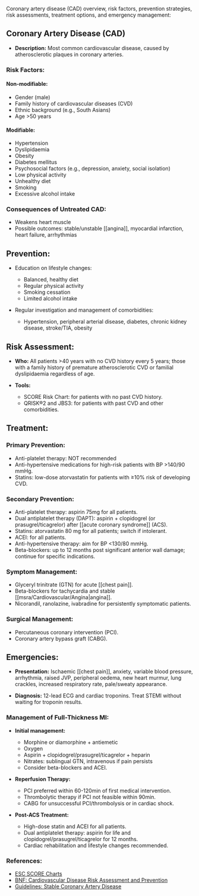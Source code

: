 Coronary artery disease (CAD) overview, risk factors, prevention strategies, risk assessments, treatment options, and emergency management:

## Coronary Artery Disease (CAD)
- **Description:** Most common cardiovascular disease, caused by atherosclerotic plaques in coronary arteries.

### Risk Factors:
#### Non-modifiable:
- Gender (male)
- Family history of cardiovascular diseases (CVD)
- Ethnic background (e.g., South Asians)
- Age >50 years

#### Modifiable:
- Hypertension
- Dyslipidaemia
- Obesity
- Diabetes mellitus
- Psychosocial factors (e.g., depression, anxiety, social isolation)
- Low physical activity
- Unhealthy diet
- Smoking
- Excessive alcohol intake

### Consequences of Untreated CAD:
- Weakens heart muscle
- Possible outcomes: stable/unstable [[angina]], myocardial infarction, heart failure, arrhythmias

## Prevention:
- Education on lifestyle changes: 
  - Balanced, healthy diet 
  - Regular physical activity 
  - Smoking cessation 
  - Limited alcohol intake

- Regular investigation and management of comorbidities:
  - Hypertension, peripheral arterial disease, diabetes, chronic kidney disease, stroke/TIA, obesity

## Risk Assessment:
- **Who:** All patients >40 years with no CVD history every 5 years; those with a family history of premature atherosclerotic CVD or familial dyslipidaemia regardless of age.
  
- **Tools:**
  - SCORE Risk Chart: for patients with no past CVD history.
  - QRISK®2 and JBS3: for patients with past CVD and other comorbidities.

## Treatment:
### Primary Prevention:
- Anti-platelet therapy: NOT recommended
- Anti-hypertensive medications for high-risk patients with BP >140/90 mmHg.
- Statins: low-dose atorvastatin for patients with ≥10% risk of developing CVD.

### Secondary Prevention:
- Anti-platelet therapy: aspirin 75mg for all patients.
- Dual antiplatelet therapy (DAPT): aspirin + clopidogrel (or prasugrel/ticagrelor) after [[acute coronary syndrome]] (ACS).
- Statins: atorvastatin 80 mg for all patients; switch if intolerant.
- ACEI: for all patients.
- Anti-hypertensive therapy: aim for BP <130/80 mmHg.
- Beta-blockers: up to 12 months post significant anterior wall damage; continue for specific indications.

### Symptom Management:
- Glyceryl trinitrate (GTN) for acute [[chest pain]].
- Beta-blockers for tachycardia and stable [[msra/Cardiovascular/Angina|angina]].
- Nicorandil, ranolazine, ivabradine for persistently symptomatic patients.

### Surgical Management:
- Percutaneous coronary intervention (PCI).
- Coronary artery bypass graft (CABG).

## Emergencies:
- **Presentation:** Ischaemic [[chest pain]], anxiety, variable blood pressure, arrhythmia, raised JVP, peripheral oedema, new heart murmur, lung crackles, increased respiratory rate, pale/sweaty appearance.

- **Diagnosis:** 12-lead ECG and cardiac troponins. Treat STEMI without waiting for troponin results.

### Management of Full-Thickness MI:
- **Initial management:**
  - Morphine or diamorphine + antiemetic
  - Oxygen
  - Aspirin + clopidogrel/prasugrel/ticagrelor + heparin
  - Nitrates: sublingual GTN, intravenous if pain persists
  - Consider beta-blockers and ACEI.

- **Reperfusion Therapy:**
  - PCI preferred within 60-120min of first medical intervention.
  - Thrombolytic therapy if PCI not feasible within 90min.
  - CABG for unsuccessful PCI/thrombolysis or in cardiac shock.

- **Post-ACS Treatment:**
  - High-dose statin and ACEI for all patients.
  - Dual antiplatelet therapy: aspirin for life and clopidogrel/prasugrel/ticagrelor for 12 months.
  - Cardiac rehabilitation and lifestyle changes recommended.

### References:
- [ESC SCORE Charts](https://www.escardio.org/static_file/Escardio/Subspecialty/EACPR/Documents/score-charts.pdf)
- [BNF: Cardiovascular Disease Risk Assessment and Prevention](https://bnf.nice.org.uk/treatment-summary/cardiovascular-disease-risk-assessment-and-prevention.html)
- [Guidelines: Stable Coronary Artery Disease](https://www.guidelines.co.uk/cardiovascular/stable-coronary-artery-disease-guideline/454451.article)